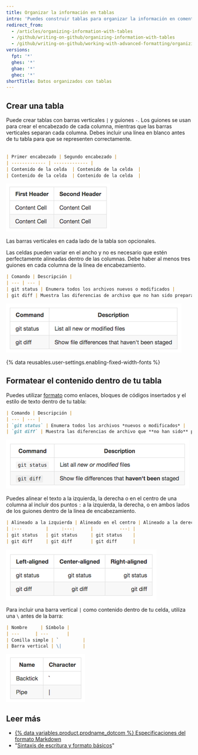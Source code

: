 ```yaml
---
title: Organizar la información en tablas
intro: 'Puedes construir tablas para organizar la información en comentarios, propuestas, solicitudes de extracción y wikis.'
redirect_from:
  - /articles/organizing-information-with-tables
  - /github/writing-on-github/organizing-information-with-tables
  - /github/writing-on-github/working-with-advanced-formatting/organizing-information-with-tables
versions:
  fpt: '*'
  ghes: '*'
  ghae: '*'
  ghec: '*'
shortTitle: Datos organizados con tablas
---
```


## Crear una tabla

Puede crear tablas con barras verticales `|` y guiones `-`. Los guiones se usan para crear el encabezado de cada columna, mientras que las barras verticales separan cada columna. Debes incluir una línea en blanco antes de tu tabla para que se representen correctamente.

```markdown

| Primer encabezado | Segundo encabezado |
| ------------- | ------------- |
| Contenido de la celda  | Contenido de la celda  |
| Contenido de la celda  | Contenido de la celda  |
```

![Tabla presentada](/assets/images/help/writing/table-basic-rendered.png)

Las barras verticales en cada lado de la tabla son opcionales.

Las celdas pueden variar en el ancho y no es necesario que estén perfectamente alineadas dentro de las columnas. Debe haber al menos tres guiones en cada columna de la línea de encabezamiento.

```markdown
| Comando | Descripción |
| --- | --- |
| git status | Enumera todos los archivos nuevos o modificados |
| git diff | Muestra las diferencias de archivo que no han sido preparadas |
```

![Tabla presentada con ancho de celda variado](/assets/images/help/writing/table-varied-columns-rendered.png)

{% data reusables.user-settings.enabling-fixed-width-fonts %}

## Formatear el contenido dentro de tu tabla

Puedes utilizar [formato](/articles/basic-writing-and-formatting-syntax) como enlaces, bloques de códigos insertados y el estilo de texto dentro de tu tabla:

```markdown
| Comando | Descripción |
| --- | --- |
| `git status` | Enumera todos los archivos *nuevos o modificados* |
| `git diff` | Muestra las diferencias de archivo que **no han sido** preparadas |
```

![Tabla presentada con texto formateado](/assets/images/help/writing/table-inline-formatting-rendered.png)

Puedes alinear el texto a la izquierda, la derecha o en el centro de una columna al incluir dos puntos `:` a la izquierda, la derecha, o en ambos lados de los guiones dentro de la línea de encabezamiento.

```markdown
| Alineado a la izquierda | Alineado en el centro | Alineado a la derecha |
| :---         |     :---:      |          ---: |
| git status   | git status     | git status    |
| git diff     | git diff       | git diff      |
```

![Tabla presentada con alineación de texto a la izquierda, a la derecha o al centro](/assets/images/help/writing/table-aligned-text-rendered.png)

Para incluir una barra vertical `|` como contenido dentro de tu celda, utiliza una `\` antes de la barra:

```markdown
| Nombre     | Símbolo |
| ---      | ---       |
| Comilla simple | `         |
| Barra vertical | \|        |
```

![Tabla presentada con una barra vertical liberada](/assets/images/help/writing/table-escaped-character-rendered.png)

## Leer más

- [{% data variables.product.prodname_dotcom %} Especificaciones del formato Markdown](https://github.github.com/gfm/)
- "[Sintaxis de escritura y formato básicos](/articles/basic-writing-and-formatting-syntax)"
